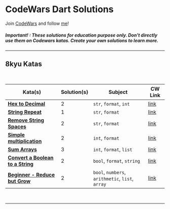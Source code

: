 # CodeWars Dart Solutions

Join [CodeWars](https://www.codewars.com/r/_PwOTQ) and follow [me](https://www.codewars.com/users/muzayyinarf)!

##### Important! : These solutions for education purpose only. Don't directly use them on Codewars katas. Create your own solutions to learn more.

---

## 8kyu Katas

<br>

| Kata(s) | Solution(s) | Subject | CW Link |
|--|--|--|--|
| [**Hex to Decimal**](lib/8_kyu/hex_to_decimal.md)  | 2 | `str`, `format`, `int` | [link](https://www.codewars.com/kata/57a4d500e298a7952100035d/train/dart) |
| [**String Repeat**](lib/8_kyu/string_repeat.md)  | 1 | `str`, `format` | [link](https://www.codewars.com/kata/57a0e5c372292dd76d000d7e/train/dart) |
| [**Remove String Spaces**](lib/8_kyu/remove_string_spaces.md)  | 2 | `str`, `format` | [link](https://www.codewars.com/kata/57eae20f5500ad98e50002c5/train/dart) |
| [**Simple multiplication**](lib/8_kyu/simple_multiplication.md)  | 2 | `int`, `format` | [link](https://www.codewars.com/kata/583710ccaa6717322c000105/train/dart) |
| [**Sum Arrays**](lib/8_kyu/sum_arrays.md)  | 3 | `int`, `format`, `list` | [link](https://www.codewars.com/kata/53dc54212259ed3d4f00071c/train/dart) |
| [**Convert a Boolean to a String**](lib/8_kyu/convert_boolean_to_string.md)  | 2 | `bool`, `format`, `string` | [link](https://www.codewars.com/kata/551b4501ac0447318f0009cd/train/dart) |
| [**Beginner - Reduce but Grow**](lib/8_kyu/beginner_reduce_but_grow.md)  | 2 | `bool`, `numbers`, `arithmetic`, `list`,  `array` | [link](https://www.codewars.com/kata/57f780909f7e8e3183000078/dart) |

<br>

---

